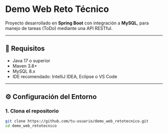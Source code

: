 # Demo Web Reto Técnico

Proyecto desarrollado en **Spring Boot** con integración a **MySQL**, para manejo de tareas (ToDo) mediante una API RESTful.

---

## 🚀 Requisitos

- Java 17 o superior
- Maven 3.8+
- MySQL 8.x
- IDE recomendado: IntelliJ IDEA, Eclipse o VS Code

---

## ⚙️ Configuración del Entorno

### 1. Clona el repositorio

```bash
git clone https://github.com/tu-usuario/demo_web_retotecnico.git
cd demo_web_retotecnico
